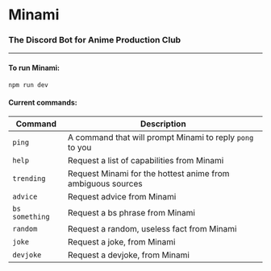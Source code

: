 # Minami

### The Discord Bot for Anime Production Club

---

#### To run Minami:

`npm run dev`

#### Current commands:

| Command        | Description                                                 |
| -------------- | ----------------------------------------------------------- |
| `ping`         | A command that will prompt Minami to reply `pong` to you    |
| `help`         | Request a list of capabilities from Minami                  |
| `trending`     | Request Minami for the hottest anime from ambiguous sources |
| `advice`       | Request advice from Minami                                  |
| `bs something` | Request a bs phrase from Minami                             |
| `random`       | Request a random, useless fact from Minami                  |
| `joke`         | Request a joke, from Minami                                 |
| `devjoke`      | Request a devjoke, from Minami                              |
